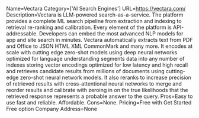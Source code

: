 Name=Vectara
Category=['AI Search Engines']
URL=https://vectara.com/
Description=Vectara is LLM-powered search-as-a-service. The platform provides a complete ML search pipeline from extraction and indexing to retrieval re-ranking and calibration. Every element of the platform is API-addressable. Developers can embed the most advanced NLP models for app and site search in minutes. Vectara automatically extracts text from PDF and Office to JSON HTML XML CommonMark and many more. It encodes at scale with cutting edge zero-shot models using deep neural networks optimized for language understanding segments data into any number of indexes storing vector encodings optimized for low latency and high recall and retrieves candidate results from millions of documents using cutting-edge zero-shot neural network models. It also reranks to increase precision of retrieved results with cross-attentional neural networks to merge and reorder results and calibrate with zeroing in on the true likelihoods that the retrieved response represents a probable answer to the query.
Pros=Easy to use fast and reliable. Affordable.
Cons=None.
Pricing=Free with Get Started Free option
Company Address=None
